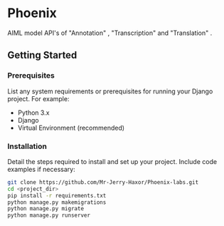# Phoenix

AIML model API's of  "Annotation" ,  "Transcription"  and  "Translation" .


## Getting Started


### Prerequisites

List any system requirements or prerequisites for running your Django project. For example:

- Python 3.x
- Django
- Virtual Environment (recommended)

### Installation

Detail the steps required to install and set up your project. Include code examples if necessary:

```bash
git clone https://github.com/Mr-Jerry-Haxor/Phoenix-labs.git
cd <project_dir>
pip install -r requirements.txt
python manage.py makemigrations
python manage.py migrate
python manage.py runserver
```
